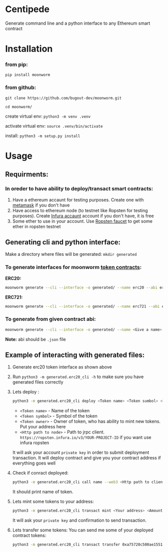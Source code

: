 # Centipede
Generate command line and a python interface to any Ethereum smart contract

# Installation
### from pip:
`pip install moonworm`

### from github:
`git clone https://github.com/bugout-dev/moonworm.git`

`cd moonworm/`

create virtual env: `python3 -m venv .venv`

activate virtual env: `source .venv/bin/activate`

install: `python3 -m setup.py install`

# Usage
## Requirments:
### In oreder to have ability to deploy/transact smart contracts:
1. Have a ethereum accaunt for testing purposes. Create one with [metamask](https://metamask.io/) if you don't have
2. Have access to ethereum node (to testnet like Ropsten for testing purposes). Create [Infura accaunt](https://infura.io/) account if you don't have, it is free
3. Some ether to use in your account. Use [Ropsten faucet](https://faucet.ropsten.be/) to get some ether in ropsten testnet
 
## Generating cli and python interface:
Make a directory where files will be generated: `mkdir generated`

### To generate interfaces for moonworm [token contracts](https://github.com/bugout-dev/moonworm/tree/main/centipede/fixture/smart_contracts):
**ERC20:** 
```bash 
moonworm generate --cli --interface -o generated/ --name erc20 --abi erc20
```
**ERC721:**
```bash 
moonworm generate --cli --interface -o generated/ --name erc721 --abi erc721
```
### To generate from given contract abi:
```bash 
moonworm generate --cli --interface -o generated/ --name <Give a name> --abi <Path to abi>
```
**Note:** abi should be `.json` file

## Example of interacting with generated files:
1. Generate erc20 token interface as shown above
2. Run `python3 -m generated.erc20_cli -h` to make sure you have generated files correctly
3. Lets deploy : 
    ``` bash 
    python3 -m generated.erc20_cli deploy <Token name> <Token sumbol> <Token owner> --web3 <Http path to client provider> -b generated/erc20_bytecode.bin
    ```
    * `<Token name>` - Name of the token
    * `<Token symbol>` - Symbol of the token
    * `<Token owner>` - Owner of token, who has ability to mint new tokens. Put your address here
    * `<Http path to node>` - Path to jrpc client. `https://ropsten.infura.io/v3/YOUR-PROJECT-ID` if you want use infura ropsten
    
    It will ask your account `private key` in order to submit deployment transaction.
    It will deploy contract and give you your contract address if everything goes well
4. Check if conract deployed: 
    ``` bash
    python3 -m generated.erc20_cli call name --web3 <Http path to client provider> -c <Deployed contract address>
    ```
    
   It should print name of token.
5. Lets mint some tokens to your address:
    ``` bash
    python3 -m generated.erc20_cli transact mint <Your address> <Amount of token to mint> --web3 <Http path to client provider> -c <Deployed contract address>
    ```
    
    It will ask your `private key` and confirmation to send transaction.
    
6. Lets transfer some tokens:
    You can send me some of your deployed contract tokens:
    ``` bash
    python3 -m generated.erc20_cli transact transfer 0xa75720c500ae1551c08074E5A9849EA92528401D <Amount of token to transfer> --web3 <Http path to client provider> -c <Deployed contract address>
    ```

